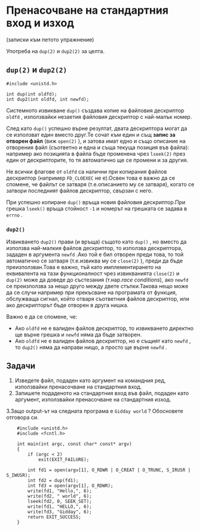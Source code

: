 # Пренасочване на стандартния вход и изход
(записки към петото упражнение)

Употреба на `dup(2)` и `dup2(2)` за целта.

## `dup(2)` и `dup2(2)` 

    #include <unistd.h>

    int dup(int oldfd);
    int dup2(int oldfd, int newfd);

Системното извикване `dup()` създава копие на файловия дескриптор `oldfd` , използвайки незаетия файловия дескриптор с най-малък номер.

След като `dup()` успешно върне резултат, двата дескриптора могат да се използват един вместо друг.Те сочат към един и същ __запис за отворен файл__ (виж
`open(2)` ), и затова имат едно и също описание на отворения файл (съответно и една и съща текуща позиция във файла): например ако позицията в файла бъде променена чрез `lseek(2)` през един от дескрипторите, то тя автоматично ще се промени и за другия.

Не всички флагове от `oldfd` са налични при копирания файлов дескриптор (например `FD_CLOEXEC` не е).Освен това е важно да се спомене, че файлът се затваря (т.е.описанието му се затваря), когато се затвори последният файлов дескриптор, свързан с него.

При успешно копиране `dup()` връща новия файловия дескриптор.При грешка `lseek()` връща стойност `-1` и номерът на грешката се задава в `errno` .

### `dup2()` 

Извикването `dup2()` прави (и връща) същото като `dup()` , но вместо да използва най-малкия файлов дескриптор, то използва дескриптора, зададен в аргумента `newfd` .Ако той е бил отворен преди това, то той автоматично се затваря (т.е.извиква му се `close(2)` ), преди да бъде преизползван.Това е важно, тъй като имплементирането на еквивалента на тази функционалност чрез извикванията `close(2)` и `dup(2)` може да доведе до състезания (т.нар.*race conditions*), ако `newfd` се преизползва за нещо друго между двете стъпки.Такова нещо може да се случи например при прекъсване на програмата от функция, обслужваща сигнал, който отваря съответния файлов дескриптор, или ако дескрипторът бъде отворен в друга нишка.

Важно е да се спомене, че:

* Ако `oldfd` не е валиден файлов дескриптор, то извикването директно ще върне грешка и `newfd` няма да бъде затворен.
* Ако `oldfd` не е валиден файлов дескриптор, но е същият като `newfd` , то `dup2()` няма да направи нищо, а просто ще върне `newfd` .

## Задачи

1. Изведете файл, подаден като аргумент на командния ред, използвайки пренасочване на стандартния вход.
2. Запишете подаденото на стандартния вход във файл, подаден като аргумент, използвайки пренасочване на стандартния изход.

3.Защо output-ът на следната програма е `Gidday world` ?  Обосновете отговора си.

        #include <unistd.h>
        #include <fcntl.h>

        int main(int argc, const char* const* argv)
        {
            if (argc < 2)
                exit(EXIT_FAILURE);

            int fd1 = open(argv[1], O_RDWR | O_CREAT | O_TRUNC, S_IRUSR | S_IWUSR);
            int fd2 = dup(fd1);
            int fd3 = open(argv[1], O_RDWR);
            write(fd1, "Hello,", 6);
            write(fd2, " world", 6);
            lseek(fd2, 0, SEEK_SET);
            write(fd1, "HELLO,", 6);
            write(fd3, "Gidday", 6);
            return EXIT_SUCCESS;
        }

